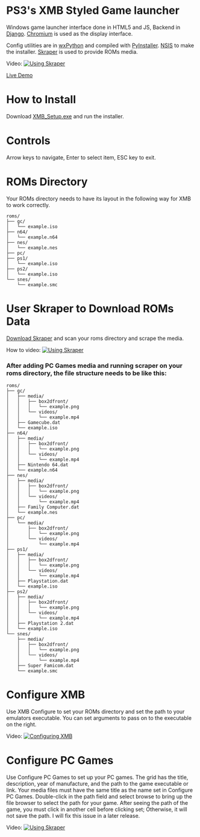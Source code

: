 # PS3's XMB Styled Game launcher
Windows game launcher interface done in HTML5 and JS, Backend in [Django](https://www.djangoproject.com). [Chromium](https://www.chromium.org) is used as the display interface.

Config utilities are in [wxPython](http://xpython.org) and compiled with [PyInstaller](https://pyinstaller.org). [NSIS](https://nsis.sourceforge.io) to make the installer.
[Skraper](https://www.skraper.net) is used to provide ROMs media.

Video:
[![Using Skraper](https://img.youtube.com/vi/dTEJ7UbyBCg/0.jpg)](https://www.youtube.com/watch?v=dTEJ7UbyBCg)

[Live Demo](https://elliehinkens.github.io/xmb-browser/)

# How to Install

Download [XMB_Setup.exe](https://github.com/elliehinkens/xmb-webkit/releases/) and run the installer.

# Controls
Arrow keys to navigate, Enter to select item, ESC key to exit.

# ROMs Directory
Your ROMs directory needs to have its layout in the following way for XMB to work correctly. 
```
roms/
├── gc/
│   └── example.iso
├── n64/
│   └── example.n64
├── nes/
│   └── example.nes
├── pc/
├── ps1/
│   └── example.iso
├── ps2/
│   └── example.iso
└── snes/
    └── example.smc
```


# User Skraper to Download ROMs Data

[Download Skraper](https://www.skraper.net) and scan your roms directory and scrape the media. 

How to video:
[![Using Skraper](https://img.youtube.com/vi/UdcOxOfyheY/0.jpg)](https://www.youtube.com/watch?v=UdcOxOfyheY)

### After adding PC Games media and running scraper on your roms directory, the file structure needs to be like this:
```
roms/
├── gc/
│   ├── media/
│   │   ├── box2dfront/
│   │   │   └── example.png
│   │   └── videos/
│   │       └── example.mp4
│   ├── Gamecube.dat
│   └── example.iso
├── n64/
│   ├── media/
│   │   ├── box2dfront/
│   │   │   └── example.png
│   │   └── videos/
│   │       └── example.mp4
│   ├── Nintendo 64.dat
│   └── example.n64
├── nes/
│   ├── media/
│   │   ├── box2dfront/
│   │   │   └── example.png
│   │   └── videos/
│   │       └── example.mp4
│   ├── Family Computer.dat
│   └── example.nes
├── pc/
│   └── media/
│       ├── box2dfront/
│       │   └── example.png
│       └── videos/
│           └── example.mp4
├── ps1/
│   ├── media/
│   │   ├── box2dfront/
│   │   │   └── example.png
│   │   └── videos/
│   │       └── example.mp4
│   ├── Playstation.dat
│   └── example.iso
├── ps2/
│   ├── media/
│   │   ├── box2dfront/
│   │   │   └── example.png
│   │   └── videos/
│   │       └── example.mp4
│   ├── Playstation 2.dat
│   └── example.iso
└── snes/
    ├── media/
    │   ├── box2dfront/
    │   │   └── example.png
    │   └── videos/
    │       └── example.mp4
    ├── Super Famicom.dat
    └── example.smc
```

# Configure XMB

Use XMB Configure to set your ROMs directory and set the path to your emulators executable. You can set arguments to pass on to the executable on the right.

Video:
[![Configuring XMB](https://img.youtube.com/vi/rUlmV8uYinU/0.jpg)](https://www.youtube.com/watch?v=rUlmV8uYinU)

# Configure PC Games

Use Configure PC Games to set up your PC games. The grid has the title, description, year of manufacture, and the path to the game executable or link. Your media files must have the same title as the name set in Configure PC Games. Double-click in the path field and select browse to bring up the file browser to select the path for your game. After seeing the path of the game, you must click in another cell before clicking set; Otherwise, it will not save the path. I will fix this issue in a later release.

Video:
[![Using Skraper](https://img.youtube.com/vi/7lVO8vWfmXc/0.jpg)](https://www.youtube.com/watch?v=7lVO8vWfmXc)
